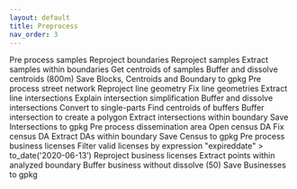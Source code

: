 ```yaml
---
layout: default
title: Preprocess
nav_order: 3
---
```


Pre process samples
Reproject boundaries
Reproject samples
Extract samples within boundaries
Get centroids of samples
Buffer and dissolve centroids (800m)
Save Blocks, Centroids and Boundary to gpkg
Pre process street network
Reproject line geometry
Fix line geometries
Extract line intersections
Explain intersection simplification
Buffer and dissolve intersections
Convert to single-parts
Find centroids of buffers
Buffer intersection to create a polygon
Extract intersections within boundary
Save Intersections to gpkg
Pre process dissemination area
Open census DA
Fix census DA
Extract DAs within boundary
Save Census to gpkg
Pre process business licenses
Filter valid licenses by expression
"expireddate" >  to_date('2020-06-13’)
Reproject business licenses
Extract points within analyzed boundary
Buffer business without dissolve (50)
Save Businesses to gpkg
